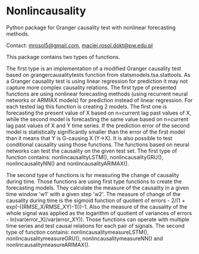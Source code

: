 # Nonlincausality
Python package for Granger causality test with nonlinear forecasting methods.

Contact: mrosol5@gmail.com, maciej.rosol.dokt@pw.edu.pl

This package contains two types of functions. 

The first type is an implementation of a modified Granger causality test based on grangercausalitytests function from statsmodels.tsa.stattools.
As a Granger causality test is using linear regression for prediction it may not capture more complex causality relations.
The first type of presented functions are using nonlinear forecasting methods (using recurrent neural networks or ARMIAX models) for prediction instead of linear regression. 
For each tested lag this function is creating 2 models. The first one is forecasting the present value of X based on n=current lag past values of X, 
while the second model is forecasting the same value based on n=current lag past values of X and Y time series.
If the prediction error of the second model is statistically significantly smaller than the error of the first model than it means that Y is G-causing X (Y->X).
It is also possible to test conditional causality using those functions.
The functions based on neural networks can test the causality on the given test set. 
The first type of function contains: nonlincausalityLSTM(), nonlincausalityGRU(), nonlincausalityNN() and nonlincausalityARIMAX().

The second type of functions is for measuring the change of causality during time.
Those functions are using first type functions to create the forecasting models.
They calculate the measure of the causality in a given time window 'w1' with a given step 'w2'.
The measure of change of the causality during time is the sigmoid function of quotient of errors - 2/(1 + exp(-((RMSE_X/RMSE_XY)-1)))-1.
Also the measure of the causality of the whole signal was applied as the logarithm of quotient of variances of errors - ln(var(error_X)/var(error_XY)).
Those functions can operate with multiple time series and test causal relations for each pair of signals.
The second type of function contains: nonlincausalitymeasureLSTM(), nonlincausalitymeasureGRU(), nonlincausalitymeasureNN() and nonlincausalitymeasureARIMAX().